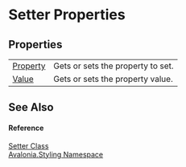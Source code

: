 # Setter Properties




## Properties
<table>
<tr>
<td><a href="P_Avalonia_Styling_Setter_Property">Property</a></td>
<td>Gets or sets the property to set.</td>
</tr>
<tr>
<td><a href="P_Avalonia_Styling_Setter_Value">Value</a></td>
<td>Gets or sets the property value.</td>
</tr>
</table>

## See Also


#### Reference
<a href="T_Avalonia_Styling_Setter">Setter Class</a>  
<a href="N_Avalonia_Styling">Avalonia.Styling Namespace</a>  

